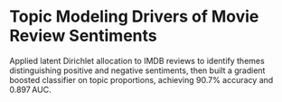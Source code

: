 # Topic Modeling Drivers of Movie Review Sentiments 
Applied latent Dirichlet allocation to IMDB reviews to identify themes distinguishing positive and negative sentiments, then built a gradient boosted classifier on topic proportions, achieving 90.7% accuracy and 0.897 AUC.

